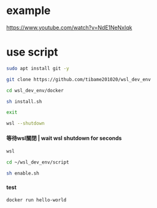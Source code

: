 # example
https://www.youtube.com/watch?v=NdE1NeNxIqk

# use script
```bash
sudo apt install git -y
```
```bash
git clone https://github.com/tibame201020/wsl_dev_env
```
```bash
cd wsl_dev_env/docker
```
```bash
sh install.sh
```
```bash
exit
```
```bash
wsl --shutdown
```
#### 等待wsl關閉 | wait wsl shutdown for seconds
```bash
wsl
```
```bash
cd ~/wsl_dev_env/script
```
```bash
sh enable.sh
```
#### test
```bash
docker run hello-world
```


